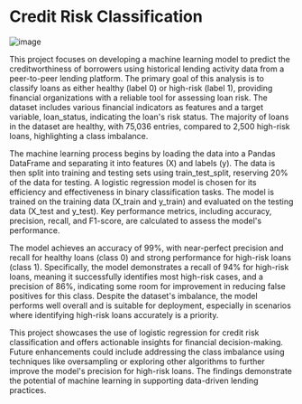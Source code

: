 # Credit Risk Classification

![image](https://github.com/user-attachments/assets/cc734647-0a5c-45e4-a0dd-93efcaf70c09)

This project focuses on developing a machine learning model to predict the creditworthiness of borrowers using historical lending activity data from a peer-to-peer lending platform. The primary goal of this analysis is to classify loans as either healthy (label 0) or high-risk (label 1), providing financial organizations with a reliable tool for assessing loan risk. The dataset includes various financial indicators as features and a target variable, loan_status, indicating the loan's risk status. The majority of loans in the dataset are healthy, with 75,036 entries, compared to 2,500 high-risk loans, highlighting a class imbalance.

The machine learning process begins by loading the data into a Pandas DataFrame and separating it into features (X) and labels (y). The data is then split into training and testing sets using train_test_split, reserving 20% of the data for testing. A logistic regression model is chosen for its efficiency and effectiveness in binary classification tasks. The model is trained on the training data (X_train and y_train) and evaluated on the testing data (X_test and y_test). Key performance metrics, including accuracy, precision, recall, and F1-score, are calculated to assess the model's performance.

The model achieves an accuracy of 99%, with near-perfect precision and recall for healthy loans (class 0) and strong performance for high-risk loans (class 1). Specifically, the model demonstrates a recall of 94% for high-risk loans, meaning it successfully identifies most high-risk cases, and a precision of 86%, indicating some room for improvement in reducing false positives for this class. Despite the dataset's imbalance, the model performs well overall and is suitable for deployment, especially in scenarios where identifying high-risk loans accurately is a priority.

This project showcases the use of logistic regression for credit risk classification and offers actionable insights for financial decision-making. Future enhancements could include addressing the class imbalance using techniques like oversampling or exploring other algorithms to further improve the model's precision for high-risk loans. The findings demonstrate the potential of machine learning in supporting data-driven lending practices.
